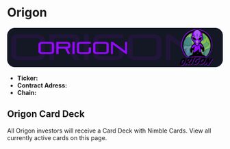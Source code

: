 # Origon

![](../../.gitbook/assets/origon-banner.png)

* **Ticker:** 
* **Contract Adress:**
* **Chain:** 

## Origon Card Deck

All Origon investors will receive a Card Deck with Nimble Cards. View all currently active cards on this page.


